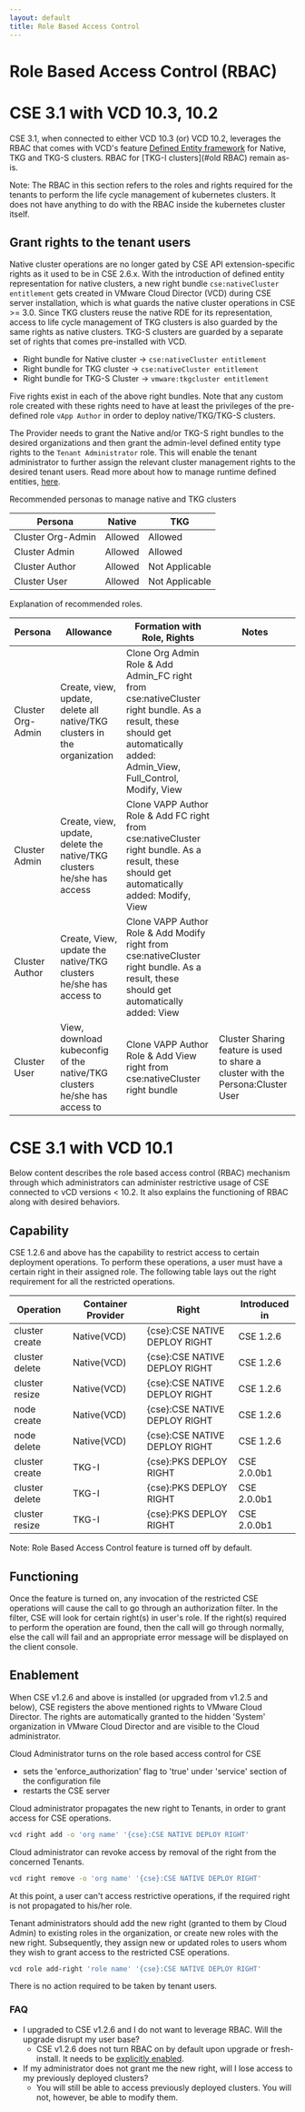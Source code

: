 ```yaml
---
layout: default
title: Role Based Access Control
---
```


# Role Based Access Control (RBAC)
<a name="rde_rbac"></a>
# CSE 3.1 with VCD 10.3, 10.2

CSE 3.1, when connected to either VCD 10.3 (or) VCD 10.2, leverages the RBAC that comes with VCD's feature
[Defined Entity framework](https://docs.vmware.com/en/VMware-Cloud-Director/10.2/VMware-Cloud-Director-Service-Provider-Admin-Portal-Guide/GUID-0749DEA0-08A2-4F32-BDD7-D16869578F96.html) 
for Native, TKG and TKG-S clusters. RBAC for [TKG-I clusters](#old RBAC) remain as-is.

Note: The RBAC in this section refers to the roles and rights required for the tenants
to perform the life cycle management of kubernetes clusters. It does not have
anything to do with the RBAC inside the kubernetes cluster itself.

<a name="grant-rights"></a>
## Grant rights to the tenant users
Native cluster operations are no longer gated by CSE API extension-specific 
rights as it used to be in CSE 2.6.x. With the introduction of defined entity 
representation for native clusters, a new right bundle `cse:nativeCluster entitlement` 
gets created in VMware Cloud Director (VCD) during CSE server installation, which is what 
guards the native cluster operations in CSE >= 3.0. Since TKG clusters reuse the
native RDE for its representation, access to life cycle management of TKG clusters
is also guarded by the same rights as native clusters. TKG-S clusters are guarded by
a separate set of rights that comes pre-installed with VCD.

* Right bundle for Native cluster → `cse:nativeCluster entitlement`
* Right bundle for TKG cluster → `cse:nativeCluster entitlement`
* Right bundle for TKG-S Cluster → `vmware:tkgcluster entitlement`

Five rights exist in each of the above right bundles. Note that any custom 
role created with these rights need to have at least the privileges 
of the pre-defined role `vApp Author` in order to deploy native/TKG/TKG-S clusters.

The Provider needs to grant the Native and/or TKG-S right bundles 
to the desired organizations and then grant the admin-level defined entity type 
rights to the `Tenant Administrator` role. This will enable the tenant administrator 
to further assign the relevant cluster management rights to the desired tenant users.
Read more about how to manage runtime defined entities, [here](https://docs.vmware.com/en/VMware-Cloud-Director/10.2/VMware-Cloud-Director-Service-Provider-Admin-Portal-Guide/GUID-0749DEA0-08A2-4F32-BDD7-D16869578F96.html).


Recommended personas to manage native and TKG clusters

| Persona           | Native  | TKG            |
|-------------------|---------|----------------|
| Cluster Org-Admin | Allowed | Allowed        |
| Cluster Admin     | Allowed | Allowed        |
| Cluster Author    | Allowed | Not Applicable |
| Cluster User      | Allowed | Not Applicable |  


Explanation of recommended roles.

| Persona           | Allowance                                                                 | Formation with Role, Rights                                                                                                                                              | Notes                                                                            |
|-------------------|---------------------------------------------------------------------------|--------------------------------------------------------------------------------------------------------------------------------------------------------------------------|----------------------------------------------------------------------------------|
| Cluster Org-Admin | Create, view, update, delete all native/TKG clusters in the organization  | Clone Org Admin Role & Add Admin_FC right from cse:nativeCluster right bundle. As a result, these should get automatically added: Admin_View, Full_Control, Modify, View |                                                                                  |
| Cluster Admin     | Create, view, update, delete the native/TKG clusters he/she has access    | Clone VAPP Author Role & Add FC right from cse:nativeCluster right bundle. As a result, these should get automatically added: Modify, View                               |                                                                                  |
| Cluster Author    | Create, View, update the native/TKG clusters he/she has access to         | Clone VAPP Author Role & Add Modify right from cse:nativeCluster right bundle. As a result, these should get automatically added: View                                   |                                                                                  |
| Cluster User      | View, download kubeconfig of the native/TKG clusters he/she has access to | Clone VAPP Author Role & Add View right from cse:nativeCluster right bundle                                                                                              | Cluster Sharing feature is used to share a cluster with the Persona:Cluster User |

<a name="old RBAC"></a>
# CSE 3.1 with VCD 10.1
Below content describes the role based access control
(RBAC) mechanism through which administrators can administer restrictive
usage of CSE connected to vCD versions < 10.2. It also explains the functioning of
 RBAC along with desired behaviors.


<a name="capability"></a>
## Capability

CSE 1.2.6 and above has the capability to restrict access to certain deployment
operations. To perform these operations, a user must have a certain right in
their assigned role. The following table lays out the right requirement for all
the restricted operations.

| Operation      | Container Provider | Right                         | Introduced in |
|----------------|--------------------|-------------------------------|---------------|
| cluster create | Native(VCD)        | {cse}:CSE NATIVE DEPLOY RIGHT | CSE 1.2.6     |
| cluster delete | Native(VCD)        | {cse}:CSE NATIVE DEPLOY RIGHT | CSE 1.2.6     |
| cluster resize | Native(VCD)        | {cse}:CSE NATIVE DEPLOY RIGHT | CSE 1.2.6     |
| node create    | Native(VCD)        | {cse}:CSE NATIVE DEPLOY RIGHT | CSE 1.2.6     |
| node delete    | Native(VCD)        | {cse}:CSE NATIVE DEPLOY RIGHT | CSE 1.2.6     |
| cluster create | TKG-I              | {cse}:PKS DEPLOY RIGHT        | CSE 2.0.0b1   |
| cluster delete | TKG-I              | {cse}:PKS DEPLOY RIGHT        | CSE 2.0.0b1   |
| cluster resize | TKG-I              | {cse}:PKS DEPLOY RIGHT        | CSE 2.0.0b1   |

Note: Role Based Access Control feature is turned off by default.

<a name="functioning"></a>
## Functioning

Once the feature is turned on, any invocation of the restricted CSE
operations will cause the call to go through an authorization filter. In the
filter, CSE will look for certain right(s) in user's role. If the right(s)
required to perform the operation are found, then the call will go through
normally, else the call will fail and an appropriate error message will be
displayed on the client console.

<a name="enablement"></a>
## Enablement

When CSE v1.2.6 and above is installed (or upgraded from v1.2.5 and below), CSE
registers the above mentioned rights to VMware Cloud Director. The rights are
automatically granted to the hidden 'System' organization in VMware Cloud Director
and are visible to the Cloud administrator.

Cloud Administrator turns on the role based access control for CSE
- sets the 'enforce_authorization' flag to 'true' under 'service' section of
  the configuration file
- restarts the CSE server

Cloud administrator propagates the new right to Tenants, in order to grant
access for CSE operations.
```sh
vcd right add -o 'org name' '{cse}:CSE NATIVE DEPLOY RIGHT'
```
Cloud administrator can revoke access by removal of the right from the
concerned Tenants.
```sh
vcd right remove -o 'org name' '{cse}:CSE NATIVE DEPLOY RIGHT'
```
At this point, a user can't access restrictive operations, if the required
right is not propagated to his/her role.

Tenant administrators should add the new right (granted to them by Cloud Admin)
to existing roles in the organization, or create new roles with the new right.
Subsequently, they assign new or updated roles to users whom they wish to grant
access to the restricted CSE operations.
```sh
vcd role add-right 'role name' '{cse}:CSE NATIVE DEPLOY RIGHT'
```
There is no action required to be taken by tenant users.

<a name="faq"></a>
### FAQ
* I upgraded to CSE v1.2.6 and I do not want to leverage RBAC. Will the upgrade
  disrupt my user base?
    * CSE v1.2.6 does not turn RBAC on by default upon upgrade or
      fresh-install. It needs to be [explicitly enabled](#enablement).
* If my administrator does not grant me the new right, will I lose access to my
  previously deployed clusters?
    * You will still be able to access previously deployed clusters. You will
      not, however, be able to modify them.
